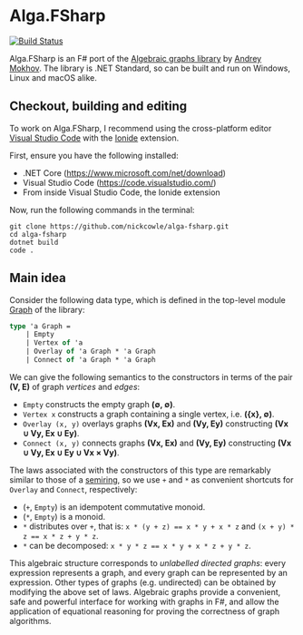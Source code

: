 # Alga.FSharp

[![Build Status](https://travis-ci.org/algebraic-graphs/fsharp.svg?branch=master)](https://travis-ci.org/algebraic-graphs/fsharp)

Alga.FSharp is an F# port of the [Algebraic graphs library](https://github.com/snowleopard/alga) by [Andrey Mokhov](https://www.ncl.ac.uk/engineering/staff/profile/andreymokhov.html#background). The library is .NET Standard, so can be built and run on Windows, Linux and macOS alike.

## Checkout, building and editing

To work on Alga.FSharp, I recommend using the cross-platform editor [Visual Studio Code](https://code.visualstudio.com/) with the [Ionide](http://ionide.io/) extension.

First, ensure you have the following installed:
* .NET Core (https://www.microsoft.com/net/download)
* Visual Studio Code (https://code.visualstudio.com/)
* From inside Visual Studio Code, the Ionide extension

Now, run the following commands in the terminal:

```
git clone https://github.com/nickcowle/alga-fsharp.git
cd alga-fsharp
dotnet build
code .
```

## Main idea

Consider the following data type, which is defined in the top-level module
[Graph](https://github.com/nickcowle/alga-fsharp/blob/master/Alga.FSharp/Graph.fs)
of the library:

```fsharp
type 'a Graph =
    | Empty
    | Vertex of 'a
    | Overlay of 'a Graph * 'a Graph
    | Connect of 'a Graph * 'a Graph
```

We can give the following semantics to the constructors in terms of the pair **(V, E)** of graph *vertices* and *edges*:

* `Empty` constructs the empty graph **(∅, ∅)**.
* `Vertex x` constructs a graph containing a single vertex, i.e. **({x}, ∅)**.
* `Overlay (x, y)` overlays graphs **(Vx, Ex)** and **(Vy, Ey)** constructing **(Vx ∪ Vy, Ex ∪ Ey)**.
* `Connect (x, y)` connects graphs **(Vx, Ex)** and **(Vy, Ey)** constructing **(Vx ∪ Vy, Ex ∪ Ey ∪ Vx × Vy)**.

The laws associated with the constructors of this type are remarkably similar to those of a [semiring](https://en.wikipedia.org/wiki/Semiring),
so we use `+` and `*` as convenient shortcuts for `Overlay` and `Connect`, respectively:

* (`+`, `Empty`) is an idempotent commutative monoid.
* (`*`, `Empty`) is a monoid.
* `*` distributes over `+`, that is: `x * (y + z) == x * y + x * z` and `(x + y) * z == x * z + y * z`.
* `*` can be decomposed: `x * y * z == x * y + x * z + y * z`.

This algebraic structure corresponds to *unlabelled directed graphs*: every expression represents a graph, and every
graph can be represented by an expression. Other types of graphs (e.g. undirected) can be obtained by modifying the
above set of laws. Algebraic graphs provide a convenient, safe and powerful interface for working with graphs in F#,
and allow the application of equational reasoning for proving the correctness of graph algorithms.
